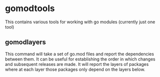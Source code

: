# gomodtools
This contains various tools for working with go modules (currently just one
tool)

## gomodlayers
This command will take a set of go.mod files and report the dependencies
between them. It can be useful for establishing the order in which changes
and subsequent releases are made. It will report the layers of packages where
at each layer those packages only depend on the layers below.

